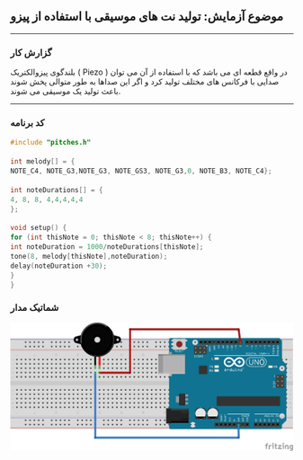 ## موضوع آزمایش: تولید نت های موسیقی با استفاده از پیزو


---
### گزارش کار

بلندگوی پیزوالکتریک ( Piezo ) در واقع قطعه ای می باشد که با استفاده از آن می توان صدایی با فرکانس های مختلف تولید کرد و اگر این صداها به طور متوالی پخش شوند باعث تولید یک موسیقی می شوند.

---

### کد برنامه

```cpp
#include "pitches.h"

int melody[] = {
NOTE_C4, NOTE_G3,NOTE_G3, NOTE_GS3, NOTE_G3,0, NOTE_B3, NOTE_C4};

int noteDurations[] = {
4, 8, 8, 4,4,4,4,4
};

void setup() {
for (int thisNote = 0; thisNote < 8; thisNote++) {
int noteDuration = 1000/noteDurations[thisNote];
tone(8, melody[thisNote],noteDuration);
delay(noteDuration +30);
}
}
```

### شماتیک مدار 


![pic schematic](/pic/schematic_3.jpg)


